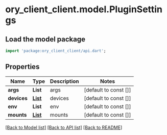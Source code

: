 # ory_client_client.model.PluginSettings

## Load the model package
```dart
import 'package:ory_client_client/api.dart';
```

## Properties
Name | Type | Description | Notes
------------ | ------------- | ------------- | -------------
**args** | **List<String>** | args | [default to const []]
**devices** | [**List<PluginDevice>**](PluginDevice.md) | devices | [default to const []]
**env** | **List<String>** | env | [default to const []]
**mounts** | [**List<PluginMount>**](PluginMount.md) | mounts | [default to const []]

[[Back to Model list]](../README.md#documentation-for-models) [[Back to API list]](../README.md#documentation-for-api-endpoints) [[Back to README]](../README.md)


